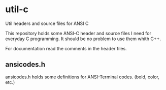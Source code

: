 # util-c
Util headers and source files for ANSI C

This repository holds some ANSI-C header and source files I need for everyday C programming.
It should be no problem to use them whith C++.

For documentation read the comments in the header files.

## ansicodes.h
ansicodes.h holds some definitions for ANSI-Terminal codes. (bold, color, etc.)
